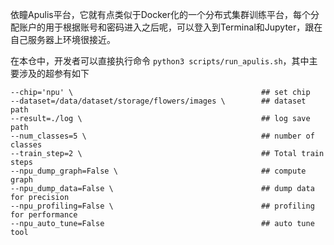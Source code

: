 依瞳Apulis平台，它就有点类似于Docker化的一个分布式集群训练平台，每个分配账户的用于根据账号和密码进入之后呢，可以登入到Terminal和Jupyter，跟在自己服务器上环境很接近。

在本仓中，开发者可以直接执行命令 `python3 scripts/run_apulis.sh`，其中主要涉及的超参有如下
```
--chip='npu' \                                          ## set chip 
--dataset=/data/dataset/storage/flowers/images \        ## dataset path
--result=./log \                                        ## log save path
--num_classes=5 \                                       ## number of classes
--train_step=2 \                                        ## Total train steps
--npu_dump_graph=False \                                ## compute graph
--npu_dump_data=False \                                 ## dump data for precision
--npu_profiling=False \                                 ## profiling for performance
--npu_auto_tune=False                                   ## auto tune tool 
```